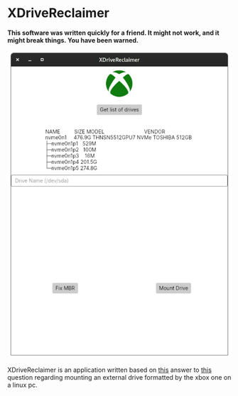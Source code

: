 # XDriveReclaimer
**This software was written quickly for a friend.  It might not work, and it might break things.  You have been warned.**

![Screenshot](/img/screenshot.png)

XDriveReclaimer is an application written based on [this](https://askubuntu.com/a/1250434) answer to [this](https://askubuntu.com/questions/1210495/how-do-i-access-an-external-xbox-one-formatted-drive) question regarding mounting an external drive formatted by the xbox one on a linux pc.